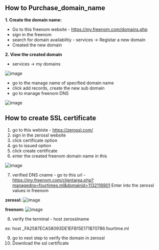## How to Purchase_domain_name

**1. Create the domain name:** 
  - Go to this freenom website - https://my.freenom.com/domains.php
  - sign in the freenom
  - search for domain availabiltiy - services -> Registar a new domain
  - Created the new domain
 
 **2. View the created domain**
 
  -  services -> my domains
  
  ![image](https://user-images.githubusercontent.com/91359308/169814468-5b14bd4e-4f2e-462e-bbb1-a3c4ecc87704.png)
  
  - go to the manage name of specified domain name
  - click add records, create the new sub domain
  - go to manage freenom DNS
  
  ![image](https://user-images.githubusercontent.com/91359308/169816590-ab71f8c8-d658-4db4-bce5-9e3eb5306030.png)

## How to create SSL certificate

1. go to this webiste - https://zerossl.com/
2. sign in the zerossl website
3. click certificate option
4. go to issued option
5. click create certificate
6. enter the created freenom domain name in this

![image](https://user-images.githubusercontent.com/91359308/169817343-de90a47c-670a-40d7-aa49-7864317f3bf3.png)

7. verified DNS cname - go to this url -https://my.freenom.com/clientarea.php?managedns=fourtimes.ml&domainid=1132116901
Enter into the zerossl values in freenom 

**zerossl:**
![image](https://user-images.githubusercontent.com/91359308/169817913-338c28e8-f732-468e-b8d1-cc6f3a4834e5.png)

**freenom:**
![image](https://user-images.githubusercontent.com/91359308/169817989-09f9e9bf-3390-444c-834b-ec4c4879c49f.png)

8. verify the terminal - host zerosslname

  ex: host _FA2587ECA58093DE1EFB15E171B70786.fourtime.ml
  
9. go to next step to verify the domain in zerossl 
10. Download the ssl certificate

